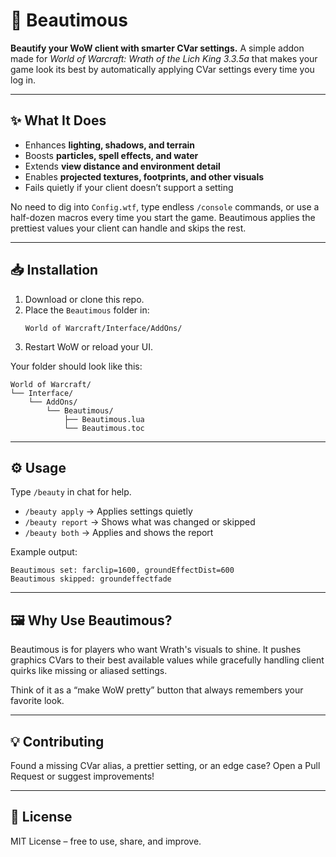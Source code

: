 # 🌸 Beautimous

**Beautify your WoW client with smarter CVar settings.**
A simple addon made for *World of Warcraft: Wrath of the Lich King 3.3.5a* that makes your game look its best by automatically applying CVar settings every time you log in.

---

## ✨ What It Does

- Enhances **lighting, shadows, and terrain**
- Boosts **particles, spell effects, and water**
- Extends **view distance and environment detail**
- Enables **projected textures, footprints, and other visuals**
- Fails quietly if your client doesn’t support a setting

No need to dig into `Config.wtf`, type endless `/console` commands, or use a half-dozen macros every time you start the game. Beautimous applies the prettiest values your client can handle and skips the rest.

---

## 📥 Installation

1. Download or clone this repo.
2. Place the `Beautimous` folder in:
   ```
   World of Warcraft/Interface/AddOns/
   ```
3. Restart WoW or reload your UI.

Your folder should look like this:

```
World of Warcraft/
└── Interface/
    └── AddOns/
        └── Beautimous/
            ├── Beautimous.lua
            └── Beautimous.toc
```

---

## ⚙️ Usage

Type `/beauty` in chat for help.

- `/beauty apply` → Applies settings quietly
- `/beauty report` → Shows what was changed or skipped
- `/beauty both` → Applies and shows the report

Example output:
```
Beautimous set: farclip=1600, groundEffectDist=600
Beautimous skipped: groundeffectfade
```

---

## 🖼️ Why Use Beautimous?

Beautimous is for players who want Wrath's visuals to shine.
It pushes graphics CVars to their best available values while gracefully handling client quirks like missing or aliased settings.

Think of it as a “make WoW pretty” button that always remembers your favorite look.

---

## 💡 Contributing

Found a missing CVar alias, a prettier setting, or an edge case?
Open a Pull Request or suggest improvements!

---

## 📖 License

MIT License – free to use, share, and improve.
